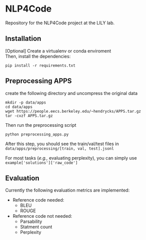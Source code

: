 # NLP4Code
Repository for the NLP4Code project at the LILY lab.

## Installation
[Optional] Create a virtualenv or conda enviroment  
Then, install the dependencies:
```
pip install -r requirements.txt
```

## Preprocessing APPS
create the following directory and uncompress the original data
```
mkdir -p data/apps
cd data/apps
wget https://people.eecs.berkeley.edu/~hendrycks/APPS.tar.gz
tar -cvzf APPS.tar.gz
```
Then run the preprocessing script
```
python preprocessing_apps.py
```
After this step, you should see the train/val/test files in `data/apps/preprocessing/[train, val, test].jsonl`

For most tasks (*e.g.,* evaluating perplexity), you can simply use `example['solutions']['raw_code']`

## Evaluation
Currently the following evaluation metrics are implemented:
* Reference code needed:
    * BLEU
    * ROUGE
* Reference code not needed:
    * Parsability
    * Statment count
    * Perplexity